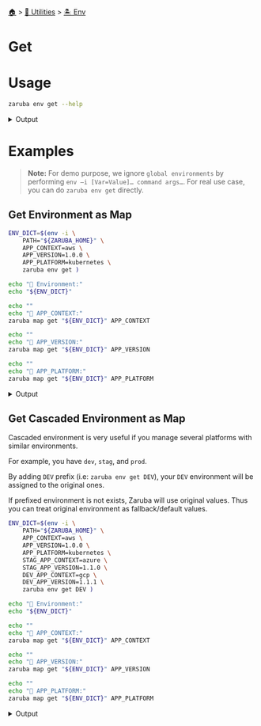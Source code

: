 <!--startTocHeader-->
[🏠](../../README.md) > [🔧 Utilities](../README.md) > [🏝️ Env](README.md)
# Get
<!--endTocHeader-->

# Usage

<!--startCode-->
```bash
zaruba env get --help
```
 
<details>
<summary>Output</summary>
 
```````
Get envmap from currently loaded environment variables

Usage:
  zaruba env get [prefix] [flags]

Flags:
  -h, --help   help for get
```````
</details>
<!--endCode-->

# Examples

> __Note:__ For demo purpose, we ignore `global environments` by performing `env –i [Var=Value]… command args…`. For real use case, you can do `zaruba env get` directly.

## Get Environment as Map

<!--startCode-->
```bash
ENV_DICT=$(env -i \
    PATH="${ZARUBA_HOME}" \
    APP_CONTEXT=aws \
    APP_VERSION=1.0.0 \
    APP_PLATFORM=kubernetes \
    zaruba env get )

echo "🐶 Environment:"
echo "${ENV_DICT}"

echo ""
echo "🐶 APP_CONTEXT:"
zaruba map get "${ENV_DICT}" APP_CONTEXT

echo ""
echo "🐶 APP_VERSION:"
zaruba map get "${ENV_DICT}" APP_VERSION

echo ""
echo "🐶 APP_PLATFORM:"
zaruba map get "${ENV_DICT}" APP_PLATFORM
```
 
<details>
<summary>Output</summary>
 
```````
🐶 Environment:
{"APP_CONTEXT":"aws","APP_PLATFORM":"kubernetes","APP_VERSION":"1.0.0","PATH":"/home/gofrendi/zaruba","ZARUBA_BIN":"/home/gofrendi/zaruba/zaruba","ZARUBA_DECORATION":"1","ZARUBA_HOME":"/home/gofrendi/zaruba","ZARUBA_SCRIPTS":"","ZARUBA_SHELL":"bash"}

🐶 APP_CONTEXT:
aws

🐶 APP_VERSION:
1.0.0

🐶 APP_PLATFORM:
kubernetes
```````
</details>
<!--endCode-->

## Get Cascaded Environment as Map

Cascaded environment is very useful if you manage several platforms with similar environments.

For example, you have `dev`, `stag`, and `prod`.

By adding `DEV` prefix (i.e: `zaruba env get DEV`), your `DEV` environment will be assigned to the original ones.

If prefixed environment is not exists, Zaruba will use original values. Thus you can treat original environment as fallback/default values.

<!--startCode-->
```bash
ENV_DICT=$(env -i \
    PATH="${ZARUBA_HOME}" \
    APP_CONTEXT=aws \
    APP_VERSION=1.0.0 \
    APP_PLATFORM=kubernetes \
    STAG_APP_CONTEXT=azure \
    STAG_APP_VERSION=1.1.0 \
    DEV_APP_CONTEXT=gcp \
    DEV_APP_VERSION=1.1.1 \
    zaruba env get DEV )

echo "🐶 Environment:"
echo "${ENV_DICT}"

echo ""
echo "🐶 APP_CONTEXT:"
zaruba map get "${ENV_DICT}" APP_CONTEXT

echo ""
echo "🐶 APP_VERSION:"
zaruba map get "${ENV_DICT}" APP_VERSION

echo ""
echo "🐶 APP_PLATFORM:"
zaruba map get "${ENV_DICT}" APP_PLATFORM
```
 
<details>
<summary>Output</summary>
 
```````
🐶 Environment:
{"APP_CONTEXT":"aws","APP_PLATFORM":"kubernetes","APP_VERSION":"1.0.0","DEV_APP_CONTEXT":"gcp","DEV_APP_VERSION":"1.1.1","PATH":"/home/gofrendi/zaruba","STAG_APP_CONTEXT":"azure","STAG_APP_VERSION":"1.1.0","ZARUBA_BIN":"/home/gofrendi/zaruba/zaruba","ZARUBA_DECORATION":"1","ZARUBA_HOME":"/home/gofrendi/zaruba","ZARUBA_SCRIPTS":"","ZARUBA_SHELL":"bash"}

🐶 APP_CONTEXT:
aws

🐶 APP_VERSION:
1.0.0

🐶 APP_PLATFORM:
kubernetes
```````
</details>
<!--endCode-->


<!--startTocSubTopic-->
<!--endTocSubTopic-->